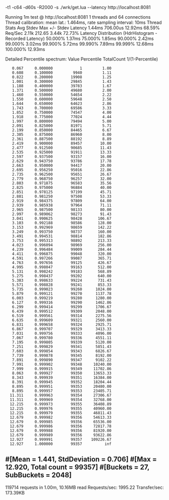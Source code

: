 -t1 -c64 -d60s -R2000 -s ./wrk/get.lua --latency http://localhost:8081

Running 1m test @ http://localhost:8081
  1 threads and 64 connections
  Thread calibration: mean lat.: 1.464ms, rate sampling interval: 10ms
  Thread Stats   Avg      Stdev     Max   +/- Stdev
    Latency     1.44ms  706.00us  12.92ms   68.59%
    Req/Sec     2.11k   212.65     3.44k    72.73%
  Latency Distribution (HdrHistogram - Recorded Latency)
 50.000%    1.37ms
 75.000%    1.85ms
 90.000%    2.42ms
 99.000%    3.02ms
 99.900%    5.72ms
 99.990%    7.89ms
 99.999%   12.68ms
100.000%   12.93ms

  Detailed Percentile spectrum:
       Value   Percentile   TotalCount 1/(1-Percentile)

       0.067     0.000000            1         1.00
       0.608     0.100000         9940         1.11
       0.822     0.200000        19908         1.25
       1.001     0.300000        29845         1.43
       1.188     0.400000        39783         1.67
       1.371     0.500000        49680         2.00
       1.460     0.550000        54654         2.22
       1.550     0.600000        59648         2.50
       1.644     0.650000        64623         2.86
       1.743     0.700000        69586         3.33
       1.852     0.750000        74547         4.00
       1.918     0.775000        77024         4.44
       1.997     0.800000        79494         5.00
       2.091     0.825000        81971         5.71
       2.199     0.850000        84465         6.67
       2.305     0.875000        86960         8.00
       2.361     0.887500        88192         8.89
       2.419     0.900000        89457        10.00
       2.477     0.912500        90685        11.43
       2.535     0.925000        91911        13.33
       2.597     0.937500        93157        16.00
       2.629     0.943750        93786        17.78
       2.663     0.950000        94417        20.00
       2.695     0.956250        95016        22.86
       2.735     0.962500        95651        26.67
       2.779     0.968750        96257        32.00
       2.803     0.971875        96583        35.56
       2.825     0.975000        96884        40.00
       2.851     0.978125        97199        45.71
       2.881     0.981250        97508        53.33
       2.919     0.984375        97809        64.00
       2.939     0.985938        97964        71.11
       2.965     0.987500        98133        80.00
       2.997     0.989062        98273        91.43
       3.041     0.990625        98428       106.67
       3.103     0.992188        98586       128.00
       3.153     0.992969        98659       142.22
       3.249     0.993750        98737       160.00
       3.491     0.994531        98814       182.86
       3.753     0.995313        98892       213.33
       4.023     0.996094        98969       256.00
       4.239     0.996484        99009       284.44
       4.411     0.996875        99048       320.00
       4.591     0.997266        99087       365.71
       4.763     0.997656        99125       426.67
       4.995     0.998047        99163       512.00
       5.131     0.998242        99183       568.89
       5.275     0.998437        99202       640.00
       5.383     0.998633        99224       731.43
       5.571     0.998828        99241       853.33
       5.735     0.999023        99260      1024.00
       5.879     0.999121        99270      1137.78
       6.003     0.999219        99280      1280.00
       6.127     0.999316        99290      1462.86
       6.299     0.999414        99299      1706.67
       6.439     0.999512        99309      2048.00
       6.519     0.999561        99314      2275.56
       6.635     0.999609        99321      2560.00
       6.831     0.999658        99324      2925.71
       6.867     0.999707        99329      3413.33
       7.031     0.999756        99333      4096.00
       7.067     0.999780        99336      4551.11
       7.195     0.999805        99339      5120.00
       7.251     0.999829        99341      5851.43
       7.603     0.999854        99343      6826.67
       7.739     0.999878        99345      8192.00
       7.891     0.999890        99347      9102.22
       7.991     0.999902        99348     10240.00
       7.999     0.999915        99349     11702.86
       8.063     0.999927        99350     13653.33
       8.343     0.999939        99351     16384.00
       8.391     0.999945        99352     18204.44
       8.895     0.999951        99353     20480.00
       8.895     0.999957        99353     23405.71
      11.311     0.999963        99354     27306.67
      11.311     0.999969        99354     32768.00
      12.215     0.999973        99355     36408.89
      12.215     0.999976        99355     40960.00
      12.215     0.999979        99355     46811.43
      12.679     0.999982        99356     54613.33
      12.679     0.999985        99356     65536.00
      12.679     0.999986        99356     72817.78
      12.679     0.999988        99356     81920.00
      12.679     0.999989        99356     93622.86
      12.927     0.999991        99357    109226.67
      12.927     1.000000        99357          inf
#[Mean    =        1.441, StdDeviation   =        0.706]
#[Max     =       12.920, Total count    =        99357]
#[Buckets =           27, SubBuckets     =         2048]
----------------------------------------------------------
  119714 requests in 1.00m, 10.16MB read
Requests/sec:   1995.22
Transfer/sec:    173.39KB

